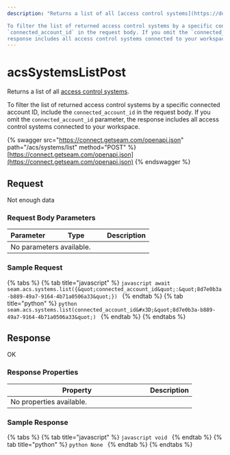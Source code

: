 ```yaml
---
description: "Returns a list of all [access control systems](https://docs.seam.co/latest/capability-guides/access-systems).

To filter the list of returned access control systems by a specific connected account ID, include the 
`connected_account_id` in the request body. If you omit the `connected_account_id` parameter, the 
response includes all access control systems connected to your workspace."
---
```


# acsSystemsListPost

Returns a list of all [access control systems](https://docs.seam.co/latest/capability-guides/access-systems).

To filter the list of returned access control systems by a specific connected account ID, include the 
`connected_account_id` in the request body. If you omit the `connected_account_id` parameter, the 
response includes all access control systems connected to your workspace.

{% swagger src="https://connect.getseam.com/openapi.json" path="/acs/systems/list"
method="POST" %}
[https://connect.getseam.com/openapi.json](https://connect.getseam.com/openapi.json)
{% endswagger %} 

## Request 
Not enough data 

### Request Body Parameters

<table>
  <thead>
    <tr>
      <th>Parameter</th>
      <th width='112.33333333333331'>Type</th>
      <th>Description</th>
    </tr>
  </thead>
  <tbody>
      <tr>
        <td colspan='3'>No parameters available.</td>
      </tr>
  </tbody>
</table>

### Sample Request

{% tabs %}
    {% tab title="javascript" %}
    ```javascript
    await seam.acs.systems.list({&quot;connected_account_id&quot;:&quot;8d7e0b3a-b889-49a7-9164-4b71a0506a33&quot;})
    ```
    {% endtab %}
    {% tab title="python" %}
    ```python
    seam.acs.systems.list(connected_account_id&#x3D;&quot;8d7e0b3a-b889-49a7-9164-4b71a0506a33&quot;)
    ```
    {% endtab %}
{% endtabs %} 

## Response

OK

### Response Properties

<table>
  <thead>
    <tr>
      <th width='310'>Property</th>
      <th>Description</th>
    </tr>
  </thead>
  <tbody>
      <tr>
        <td colspan='2'>No properties available.</td>
      </tr>
  </tbody>
</table>

### Sample Response

{% tabs %}
    {% tab title="javascript" %} ```javascript
    void
    ``` {% endtab %}
    {% tab title="python" %} ```python
    None
    ``` {% endtab %}
{% endtabs %}